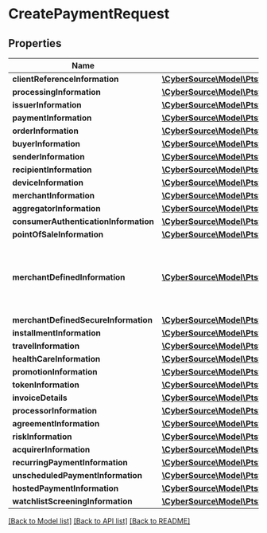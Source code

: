 # CreatePaymentRequest

## Properties
Name | Type | Description | Notes
------------ | ------------- | ------------- | -------------
**clientReferenceInformation** | [**\CyberSource\Model\Ptsv2paymentsClientReferenceInformation**](Ptsv2paymentsClientReferenceInformation.md) |  | [optional] 
**processingInformation** | [**\CyberSource\Model\Ptsv2paymentsProcessingInformation**](Ptsv2paymentsProcessingInformation.md) |  | [optional] 
**issuerInformation** | [**\CyberSource\Model\Ptsv2paymentsIssuerInformation**](Ptsv2paymentsIssuerInformation.md) |  | [optional] 
**paymentInformation** | [**\CyberSource\Model\Ptsv2paymentsPaymentInformation**](Ptsv2paymentsPaymentInformation.md) |  | [optional] 
**orderInformation** | [**\CyberSource\Model\Ptsv2paymentsOrderInformation**](Ptsv2paymentsOrderInformation.md) |  | [optional] 
**buyerInformation** | [**\CyberSource\Model\Ptsv2paymentsBuyerInformation**](Ptsv2paymentsBuyerInformation.md) |  | [optional] 
**senderInformation** | [**\CyberSource\Model\Ptsv2paymentsSenderInformation**](Ptsv2paymentsSenderInformation.md) |  | [optional] 
**recipientInformation** | [**\CyberSource\Model\Ptsv2paymentsRecipientInformation**](Ptsv2paymentsRecipientInformation.md) |  | [optional] 
**deviceInformation** | [**\CyberSource\Model\Ptsv2paymentsDeviceInformation**](Ptsv2paymentsDeviceInformation.md) |  | [optional] 
**merchantInformation** | [**\CyberSource\Model\Ptsv2paymentsMerchantInformation**](Ptsv2paymentsMerchantInformation.md) |  | [optional] 
**aggregatorInformation** | [**\CyberSource\Model\Ptsv2paymentsAggregatorInformation**](Ptsv2paymentsAggregatorInformation.md) |  | [optional] 
**consumerAuthenticationInformation** | [**\CyberSource\Model\Ptsv2paymentsConsumerAuthenticationInformation**](Ptsv2paymentsConsumerAuthenticationInformation.md) |  | [optional] 
**pointOfSaleInformation** | [**\CyberSource\Model\Ptsv2paymentsPointOfSaleInformation**](Ptsv2paymentsPointOfSaleInformation.md) |  | [optional] 
**merchantDefinedInformation** | [**\CyberSource\Model\Ptsv2paymentsMerchantDefinedInformation[]**](Ptsv2paymentsMerchantDefinedInformation.md) | The object containing the custom data that the merchant defines. | [optional] 
**merchantDefinedSecureInformation** | [**\CyberSource\Model\Ptsv2paymentsMerchantDefinedSecureInformation**](Ptsv2paymentsMerchantDefinedSecureInformation.md) |  | [optional] 
**installmentInformation** | [**\CyberSource\Model\Ptsv2paymentsInstallmentInformation**](Ptsv2paymentsInstallmentInformation.md) |  | [optional] 
**travelInformation** | [**\CyberSource\Model\Ptsv2paymentsTravelInformation**](Ptsv2paymentsTravelInformation.md) |  | [optional] 
**healthCareInformation** | [**\CyberSource\Model\Ptsv2paymentsHealthCareInformation**](Ptsv2paymentsHealthCareInformation.md) |  | [optional] 
**promotionInformation** | [**\CyberSource\Model\Ptsv2paymentsPromotionInformation**](Ptsv2paymentsPromotionInformation.md) |  | [optional] 
**tokenInformation** | [**\CyberSource\Model\Ptsv2paymentsTokenInformation**](Ptsv2paymentsTokenInformation.md) |  | [optional] 
**invoiceDetails** | [**\CyberSource\Model\Ptsv2paymentsInvoiceDetails**](Ptsv2paymentsInvoiceDetails.md) |  | [optional] 
**processorInformation** | [**\CyberSource\Model\Ptsv2paymentsProcessorInformation**](Ptsv2paymentsProcessorInformation.md) |  | [optional] 
**agreementInformation** | [**\CyberSource\Model\Ptsv2paymentsAgreementInformation**](Ptsv2paymentsAgreementInformation.md) |  | [optional] 
**riskInformation** | [**\CyberSource\Model\Ptsv2paymentsRiskInformation**](Ptsv2paymentsRiskInformation.md) |  | [optional] 
**acquirerInformation** | [**\CyberSource\Model\Ptsv2paymentsAcquirerInformation**](Ptsv2paymentsAcquirerInformation.md) |  | [optional] 
**recurringPaymentInformation** | [**\CyberSource\Model\Ptsv2paymentsRecurringPaymentInformation**](Ptsv2paymentsRecurringPaymentInformation.md) |  | [optional] 
**unscheduledPaymentInformation** | [**\CyberSource\Model\Ptsv2paymentsUnscheduledPaymentInformation**](Ptsv2paymentsUnscheduledPaymentInformation.md) |  | [optional] 
**hostedPaymentInformation** | [**\CyberSource\Model\Ptsv2paymentsHostedPaymentInformation**](Ptsv2paymentsHostedPaymentInformation.md) |  | [optional] 
**watchlistScreeningInformation** | [**\CyberSource\Model\Ptsv2paymentsWatchlistScreeningInformation**](Ptsv2paymentsWatchlistScreeningInformation.md) |  | [optional] 

[[Back to Model list]](../README.md#documentation-for-models) [[Back to API list]](../README.md#documentation-for-api-endpoints) [[Back to README]](../README.md)


